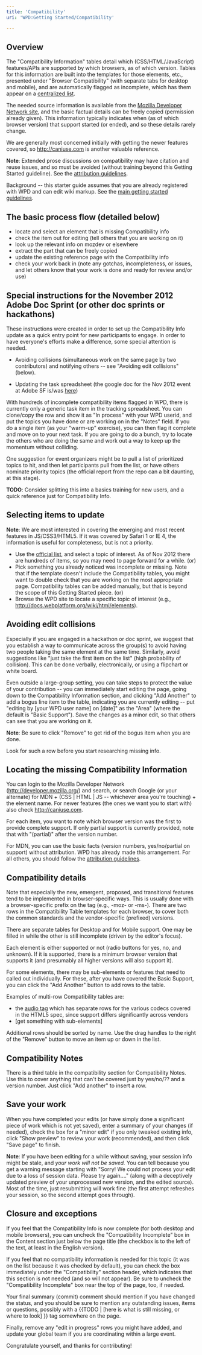 ```yaml
---
title: 'Compatibility'
uri: 'WPD:Getting Started/Compatibility'

---
```

## Overview

The "Compatibility Information" tables detail which (CSS/HTML/JavaScript) features/APIs are supported by which browsers, as of which version. Tables for this information are built into the templates for those elements, etc., presented under "Browser Compatibility" (with separate tabs for desktop and mobile), and are automatically flagged as incomplete, which has them appear on a [centralized list](http://docs.webplatform.org/w/index.php?title=Special%3AWhatLinksHere&target=Template%3ACompat+Unknown&namespace=).

The needed source information is available from the [Mozilla Developer Network site](http://developer.mozilla.org), and the basic factual details can be freely copied (permission already given). This information typically indicates when (as of which browser version) that support started (or ended), and so these details rarely change.

We are generally most concerned initially with getting the newer features covered, so <http://caniuse.com> is another valuable reference.

**Note**: Extended prose discussions on compatibility may have citation and reuse issues, and so must be avoided (without training beyond this Getting Started guideline). See the [attribution guidelines](http://docs.webplatform.org/wiki/WPD:External_Attribution).

 Background -- this starter guide assumes that you are already registered with WPD and can edit wiki markup. See the [main getting started guidelines](http://docs.webplatform.org/wiki/WPD:Getting_Started).

## The basic process flow (detailed below)

-   locate and select an element that is missing Compatibility info
-   check the item out for editing (tell others that you are working on it)
-   look up the relevant info on mozdev or elsewhere
-   extract the part that can be freely copied
-   update the existing reference page with the Compatibility info
-   check your work back in (note any gotchas, incompleteness, or issues, and let others know that your work is done and ready for review and/or use)

## Special instructions for the November 2012 Adobe Doc Sprint (or other doc sprints or hackathons)

These instructions were created in order to set up the Compatibility Info update as a quick entry point for new participants to engage. In order to have everyone's efforts make a difference, some special attention is needed.

-   Avoiding collisions (simultaneous work on the same page by two contributors) and notifying others -- see "Avoiding edit collisions" (below).

-   Updating the task spreadsheet (the google doc for the Nov 2012 event at Adobe SF is/was [here](https://docs.google.com/spreadsheet/ccc?key=0Aoc3F7WkVTNUdGg1UnVCakExMjZBUjIxYThGdTh5X2c#gid=0))

With hundreds of incomplete compatibility items flagged in WPD, there is currently only a generic task item in the tracking spreadsheet. You can clone/copy the row and show it as "In process" with your WPD userid, and put the topics you have done or are working on in the "Notes" field. If you do a single item (as your "warm-up" exercise), you can then flag it complete and move on to your next task. If you are going to do a bunch, try to locate the others who are doing the same and work out a way to keep up the momentum without colliding.

One suggestion for event organizers might be to pull a list of prioritized topics to hit, and then let participants pull from the list, or have others nominate priority topics (the official report from the repo can a bit daunting, at this stage).

**TODO**: Consider splitting this into a basics training for new users, and a quick reference just for Compatibility Info.

## Selecting items to update

**Note**: We are most interested in covering the emerging and most recent features in JS/CSS3/HTML5. If it was covered by Safari 1 or IE 4, the information is useful for completeness, but is not a priority.

-   Use the [official list](http://docs.webplatform.org/w/index.php?title=Special%3AWhatLinksHere&target=Template%3ACompat+Unknown&namespace=), and select a topic of interest. As of Nov 2012 there are hundreds of items, so you may need to page forward for a while. (or)
-   Pick something you already noticed was incomplete or missing. Note that if the template doesn't include the Compatibility tables, you might want to double check that you are working on the most appropriate page. Compatibility tables can be added manually, but that is beyond the scope of this Getting Started piece. (or)
-   Browse the WPD site to locate a specific topic of interest (e.g., <http://docs.webplatform.org/wiki/html/elements>).

## Avoiding edit collisions

Especially if you are engaged in a hackathon or doc sprint, we suggest that you establish a way to communicate across the group(s) to avoid having two people taking the same element at the same time. Similarly, avoid suggestions like "just take the first item on the list" (high probability of collision). This can be done verbally, electronically, or using a flipchart or white board.

Even outside a large-group setting, you can take steps to protect the value of your contribution -- you can immediately start editing the page, going down to the Compatibility Information section, and clicking "Add Another" to add a bogus line item to the table, indicating you are currently editing -- put "editing by [your WPD user name] on [date]" as the "Area" (where the default is "Basic Support"). Save the changes as a minor edit, so that others can see that you are working on it.

**Note**: Be sure to click "Remove" to get rid of the bogus item when you are done.

 Look for such a row before you start researching missing info.

## Locating the missing Compatibility Information

You can login to the Mozilla Developer Network (<http://developer.mozilla.org/>) and search, or search Google (or your alternate) for MDN + (CSS | HTML | JS -- whichever area you're touching) + the element name. For newer features (the ones we want you to start with) also check <http://caniuse.com>.

For each item, you want to note which browser version was the first to provide complete support. If only partial support is currently provided, note that with "(partial)" after the version number.

For MDN, you can use the basic facts (version numbers, yes/no/partial on support) without attribution. WPD has already made this arrangement. For all others, you should follow the [attribution guidelines](http://docs.webplatform.org/wiki/WPD:External_Attribution).

## Compatibility details

Note that especially the new, emergent, proposed, and transitional features tend to be implemented in browser-specific ways. This is usually done with a browser-specific prefix on the tag (e.g., -moz- or -ms-). There are two rows in the Compatibility Table templates for each browser, to cover both the common standards and the vendor-specific (prefixed) versions.

There are separate tables for Desktop and for Mobile support. One may be filled in while the other is still incomplete (driven by the editor's focus).

Each element is either supported or not (radio buttons for yes, no, and unknown). If it is supported, there is a minimum browser version that supports it (and presumably all higher versions will also support it).

For some elements, there may be sub-elements or features that need to called out individually. For these, after you have covered the Basic Support, you can click the "Add Another" button to add rows to the table.

Examples of multi-row Compatibility tables are:

-   the [audio tag](http://docs.webplatform.org/w/index.php?title=html/elements/audio) which has separate rows for the various codecs covered in the HTML5 spec, since support differs significantly across vendors
-   [get something with sub-elements]

Additional rows should be sorted by name. Use the drag handles to the right of the "Remove" button to move an item up or down in the list.

## Compatibility Notes

There is a third table in the compatibility section for Compatibility Notes. Use this to cover anything that can't be covered just by yes/no/?? and a version number. Just click "Add another" to insert a row.

## Save your work

When you have completed your edits (or have simply done a significant piece of work which is not yet saved), enter a summary of your changes (if needed), check the box for a "minor edit" if you only tweaked existing info, click "Show preview" to review your work (recommended), and then click "Save page" to finish.

**Note**: If you have been editing for a while without saving, your session info might be stale, and *your work will not be saved.* You can tell because you get a warning message starting with "Sorry! We could not process your edit due to a loss of session data. Please try again...." (along with a deceptively updated preview of your unprocessed new version, and the edited source). Most of the time, just resubmitting will work fine (the first attempt refreshes your session, so the second attempt goes through).

## Closure and exceptions

If you feel that the Compatibility Info is now complete (for both desktop and mobile browsers), you can uncheck the "Compatibility Incomplete" box in the Content section just below the page title (the checkbox is to the left of the text, at least in the English version).

If you feel that no compatibility information is needed for this topic (it was on the list because it was checked by default), you can check the box immediately under the "Compatibility" section header, which indicates that this section is not needed (and so will not appear). Be sure to uncheck the "Compatibility Incomplete" box near the top of the page, too, if needed.

Your final summary (commit) comment should mention if you have changed the status, and you should be sure to mention any outstanding issues, items or questions, possibly with a {{TODO | [here is what is still missing, or where to look] }} tag somewhere on the page.

Finally, remove any "edit in progress" rows you might have added, and update your global team if you are coordinating within a large event.

Congratulate yourself, and thanks for contributing!
